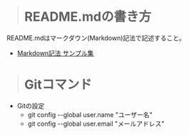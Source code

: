 ># README.mdの書き方

README.mdはマークダウン(Markdown)記法で記述すること。


- [Markdown記法 サンプル集](https://qiita.com/tbpgr/items/989c6badefff69377da7)



># Gitコマンド

- Gitの設定
  - git config --global user.name "ユーザー名"
  - git config --global user.email "メールアドレス"




